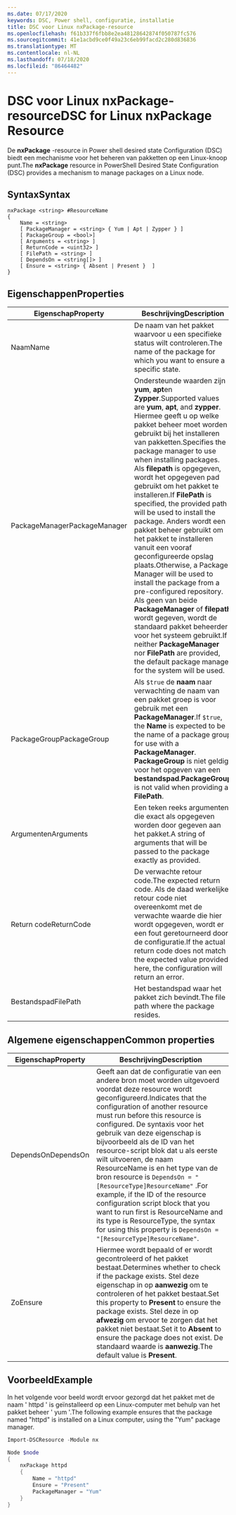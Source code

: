 ```yaml
---
ms.date: 07/17/2020
keywords: DSC, Power shell, configuratie, installatie
title: DSC voor Linux nxPackage-resource
ms.openlocfilehash: f61b337f6fbb8e2ea48128642874f050787fc576
ms.sourcegitcommit: 41e1acbd9ce0f49a23c6eb99facd2c280d836836
ms.translationtype: MT
ms.contentlocale: nl-NL
ms.lasthandoff: 07/18/2020
ms.locfileid: "86464482"
---
```

# <a name="dsc-for-linux-nxpackage-resource"></a><span data-ttu-id="694fe-103">DSC voor Linux nxPackage-resource</span><span class="sxs-lookup"><span data-stu-id="694fe-103">DSC for Linux nxPackage Resource</span></span>

<span data-ttu-id="694fe-104">De **nxPackage** -resource in Power shell desired state Configuration (DSC) biedt een mechanisme voor het beheren van pakketten op een Linux-knoop punt.</span><span class="sxs-lookup"><span data-stu-id="694fe-104">The **nxPackage** resource in PowerShell Desired State Configuration (DSC) provides a mechanism to manage packages on a Linux node.</span></span>

## <a name="syntax"></a><span data-ttu-id="694fe-105">Syntax</span><span class="sxs-lookup"><span data-stu-id="694fe-105">Syntax</span></span>

```Syntax
nxPackage <string> #ResourceName
{
    Name = <string>
    [ PackageManager = <string> { Yum | Apt | Zypper } ]
    [ PackageGroup = <bool>]
    [ Arguments = <string> ]
    [ ReturnCode = <uint32> ]
    [ FilePath = <string> ]
    [ DependsOn = <string[]> ]
    [ Ensure = <string> { Absent | Present }  ]
}
```

## <a name="properties"></a><span data-ttu-id="694fe-106">Eigenschappen</span><span class="sxs-lookup"><span data-stu-id="694fe-106">Properties</span></span>

|<span data-ttu-id="694fe-107">Eigenschap</span><span class="sxs-lookup"><span data-stu-id="694fe-107">Property</span></span> |<span data-ttu-id="694fe-108">Beschrijving</span><span class="sxs-lookup"><span data-stu-id="694fe-108">Description</span></span> |
|---|---|
|<span data-ttu-id="694fe-109">Naam</span><span class="sxs-lookup"><span data-stu-id="694fe-109">Name</span></span> |<span data-ttu-id="694fe-110">De naam van het pakket waarvoor u een specifieke status wilt controleren.</span><span class="sxs-lookup"><span data-stu-id="694fe-110">The name of the package for which you want to ensure a specific state.</span></span> |
|<span data-ttu-id="694fe-111">PackageManager</span><span class="sxs-lookup"><span data-stu-id="694fe-111">PackageManager</span></span> |<span data-ttu-id="694fe-112">Ondersteunde waarden zijn **yum**, **apt**en **Zypper**.</span><span class="sxs-lookup"><span data-stu-id="694fe-112">Supported values are **yum**, **apt**, and **zypper**.</span></span> <span data-ttu-id="694fe-113">Hiermee geeft u op welke pakket beheer moet worden gebruikt bij het installeren van pakketten.</span><span class="sxs-lookup"><span data-stu-id="694fe-113">Specifies the package manager to use when installing packages.</span></span> <span data-ttu-id="694fe-114">Als **filepath** is opgegeven, wordt het opgegeven pad gebruikt om het pakket te installeren.</span><span class="sxs-lookup"><span data-stu-id="694fe-114">If **FilePath** is specified, the provided path will be used to install the package.</span></span> <span data-ttu-id="694fe-115">Anders wordt een pakket beheer gebruikt om het pakket te installeren vanuit een vooraf geconfigureerde opslag plaats.</span><span class="sxs-lookup"><span data-stu-id="694fe-115">Otherwise, a Package Manager will be used to install the package from a pre-configured repository.</span></span> <span data-ttu-id="694fe-116">Als geen van beide **PackageManager** of **filepath** wordt gegeven, wordt de standaard pakket beheerder voor het systeem gebruikt.</span><span class="sxs-lookup"><span data-stu-id="694fe-116">If neither **PackageManager** nor **FilePath** are provided, the default package manager for the system will be used.</span></span> |
|<span data-ttu-id="694fe-117">PackageGroup</span><span class="sxs-lookup"><span data-stu-id="694fe-117">PackageGroup</span></span> |<span data-ttu-id="694fe-118">Als `$true` de **naam** naar verwachting de naam van een pakket groep is voor gebruik met een **PackageManager**.</span><span class="sxs-lookup"><span data-stu-id="694fe-118">If `$true`, the **Name** is expected to be the name of a package group for use with a **PackageManager**.</span></span> <span data-ttu-id="694fe-119">**PackageGroup** is niet geldig voor het opgeven van een **bestandspad**.</span><span class="sxs-lookup"><span data-stu-id="694fe-119">**PackageGroup** is not valid when providing a **FilePath**.</span></span> |
|<span data-ttu-id="694fe-120">Argumenten</span><span class="sxs-lookup"><span data-stu-id="694fe-120">Arguments</span></span> |<span data-ttu-id="694fe-121">Een teken reeks argumenten die exact als opgegeven worden door gegeven aan het pakket.</span><span class="sxs-lookup"><span data-stu-id="694fe-121">A string of arguments that will be passed to the package exactly as provided.</span></span> |
|<span data-ttu-id="694fe-122">Return code</span><span class="sxs-lookup"><span data-stu-id="694fe-122">ReturnCode</span></span> |<span data-ttu-id="694fe-123">De verwachte retour code.</span><span class="sxs-lookup"><span data-stu-id="694fe-123">The expected return code.</span></span> <span data-ttu-id="694fe-124">Als de daad werkelijke retour code niet overeenkomt met de verwachte waarde die hier wordt opgegeven, wordt er een fout geretourneerd door de configuratie.</span><span class="sxs-lookup"><span data-stu-id="694fe-124">If the actual return code does not match the expected value provided here, the configuration will return an error.</span></span> |
|<span data-ttu-id="694fe-125">Bestandspad</span><span class="sxs-lookup"><span data-stu-id="694fe-125">FilePath</span></span> |<span data-ttu-id="694fe-126">Het bestandspad waar het pakket zich bevindt.</span><span class="sxs-lookup"><span data-stu-id="694fe-126">The file path where the package resides.</span></span> |

## <a name="common-properties"></a><span data-ttu-id="694fe-127">Algemene eigenschappen</span><span class="sxs-lookup"><span data-stu-id="694fe-127">Common properties</span></span>

|<span data-ttu-id="694fe-128">Eigenschap</span><span class="sxs-lookup"><span data-stu-id="694fe-128">Property</span></span> |<span data-ttu-id="694fe-129">Beschrijving</span><span class="sxs-lookup"><span data-stu-id="694fe-129">Description</span></span> |
|---|---|
|<span data-ttu-id="694fe-130">DependsOn</span><span class="sxs-lookup"><span data-stu-id="694fe-130">DependsOn</span></span> |<span data-ttu-id="694fe-131">Geeft aan dat de configuratie van een andere bron moet worden uitgevoerd voordat deze resource wordt geconfigureerd.</span><span class="sxs-lookup"><span data-stu-id="694fe-131">Indicates that the configuration of another resource must run before this resource is configured.</span></span> <span data-ttu-id="694fe-132">De syntaxis voor het gebruik van deze eigenschap is bijvoorbeeld als de ID van het resource-script blok dat u als eerste wilt uitvoeren, de naam ResourceName is en het type van de bron resource is `DependsOn = "[ResourceType]ResourceName"` .</span><span class="sxs-lookup"><span data-stu-id="694fe-132">For example, if the ID of the resource configuration script block that you want to run first is ResourceName and its type is ResourceType, the syntax for using this property is `DependsOn = "[ResourceType]ResourceName"`.</span></span> |
|<span data-ttu-id="694fe-133">Zo</span><span class="sxs-lookup"><span data-stu-id="694fe-133">Ensure</span></span> |<span data-ttu-id="694fe-134">Hiermee wordt bepaald of er wordt gecontroleerd of het pakket bestaat.</span><span class="sxs-lookup"><span data-stu-id="694fe-134">Determines whether to check if the package exists.</span></span> <span data-ttu-id="694fe-135">Stel deze eigenschap in op **aanwezig** om te controleren of het pakket bestaat.</span><span class="sxs-lookup"><span data-stu-id="694fe-135">Set this property to **Present** to ensure the package exists.</span></span> <span data-ttu-id="694fe-136">Stel deze in op **afwezig** om ervoor te zorgen dat het pakket niet bestaat.</span><span class="sxs-lookup"><span data-stu-id="694fe-136">Set it to **Absent** to ensure the package does not exist.</span></span> <span data-ttu-id="694fe-137">De standaard waarde is **aanwezig**.</span><span class="sxs-lookup"><span data-stu-id="694fe-137">The default value is **Present**.</span></span> |

## <a name="example"></a><span data-ttu-id="694fe-138">Voorbeeld</span><span class="sxs-lookup"><span data-stu-id="694fe-138">Example</span></span>

<span data-ttu-id="694fe-139">In het volgende voor beeld wordt ervoor gezorgd dat het pakket met de naam ' httpd ' is geïnstalleerd op een Linux-computer met behulp van het pakket beheer ' yum '.</span><span class="sxs-lookup"><span data-stu-id="694fe-139">The following example ensures that the package named "httpd" is installed on a Linux computer, using the "Yum" package manager.</span></span>

```powershell
Import-DSCResource -Module nx

Node $node
{
    nxPackage httpd
    {
        Name = "httpd"
        Ensure = "Present"
        PackageManager = "Yum"
    }
}
```
